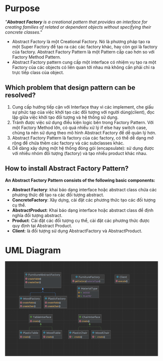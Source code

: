 # Purpose 
*"**Abstract Factory** is a creational pattern that provides an interface for creating families of related or dependent objects without specifying their concrete classes."*

- Abstract Factory là một Creational Factory. Nó là phương pháp tạo ra một Super Factory để tạo ra các các factory khác, hay còn gọi là factory của factory. Abstract Factory Pattern là một Pattern cấp cao hơn so với Factory Method Pattern.
- Abstract Factory pattern cung cấp một interface có nhiệm vụ tạo ra một Factory của các objects có liên quan tới nhau mà không cần phải chỉ ra trực tiếp class của object.


## Which problem that design pattern can be resolved?
1. Cung cấp hướng tiếp cận với Interface thay vì các implement, che giấu sự phức tạp của việc khởi tạo các đối tượng với người dùng(client), đọc lập giữa việc khởi tạo đối tượng và hệ thống sử dụng.
2. Tránh được việc sử dụng điều kiện logic bên trong Factory Pattern. Với một Factory Method lớn, có quá nhiều xử lý if else hay switch case, chúng ta nên sử dụng theo mô hình Abstract Factory để dễ quản lý hơn.
3. Abstract Factory Pattern là factory của các factory, có thể dễ dạng mở rộng để chứa thêm các factory và các subclasses khác.
4. Dễ dàng xây dựng một hệ thống đóng gói (encapsulate): sử dụng được với nhiều nhóm đối tượng (factory) và tạo nhiều product khác nhau.

## How to install Abstract Factory Pattern?

**An Abstract Factory Pattern consists of the following basic components:**
- **Abstract Factory**: khai báo dạng interface hoặc abstract class chứa các phương thức để tạo ra các đối tượng abstract.
- **ConcreteFactory**: Xây dựng, cài đặt các phương thức tạo các đối tượng cụ thể.
- **AbstractProduct**: Khai báo dạng interface hoặc abstract class để định nghĩa đối tượng abstract.
- **Product**: Cài đặt các đối tượng cụ thể, cài đặt các phương thức được quy định tại Abstract Product.
- **Client**: là đối tượng sử dụng AbstractFactory và AbstractProduct.


# UML Diagram
![Abstract Factory design pattern](AbstractFactory.png)

 